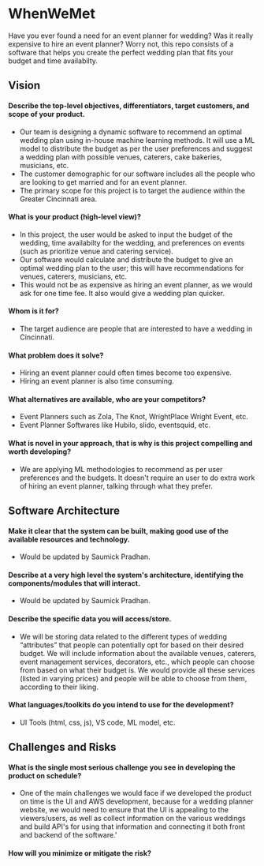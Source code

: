# WhenWeMet
[//]: # "Heading is subject to change."
[//]: # "Contributors: Dhyey Patel, Nachiket Dighe, Nehang Patel, Saumick Pradhan, Tharun Ravi Kumar"

Have you ever found a need for an event planner for wedding? Was it really expensive to hire an event planner? Worry not, this repo consists of a software that helps you create the perfect wedding plan that fits your budget and time availabilty.

## Vision

#### Describe the top-level objectives, differentiators, target customers, and scope of your product.
* Our team is designing a dynamic software to recommend an optimal wedding plan using in-house machine learning methods. It will use a ML model to distribute the budget as per the user preferences and suggest a wedding plan with possible venues, caterers, cake bakeries, musicians, etc.
* The customer demographic for our software includes all the people who are looking to get married and for an event planner.
* The primary scope for this project is to target the audience within the Greater Cincinnati area.

#### What is your product (high-level view)?
* In this project, the user would be asked to input the budget of the wedding, time availabilty for the wedding, and preferences on events (such as prioritize venue and catering service).
* Our software would calculate and distribute the budget to give an optimal wedding plan to the user; this will have recommendations for venues, caterers, musicians, etc.
* This would not be as expensive as hiring an event planner, as we would ask for one time fee. It also would give a wedding plan quicker.

[//]: # "One time fee or Monthly subscription"

#### Whom is it for?
* The target audience are people that are interested to have a wedding in Cincinnati.

#### What problem does it solve?
* Hiring an event planner could often times become too expensive.
* Hiring an event planner is also time consuming.

[//]: # "Add your comments above!"

#### What alternatives are available, who are your competitors?
* Event Planners such as Zola, The Knot, WrightPlace Wright Event, etc.
* Event Planner Softwares like Hubilo, slido, eventsquid, etc.

#### What is novel in your approach, that is why is this project compelling and worth developing?
* We are applying ML methodologies to recommend as per user preferences and the budgets. It doesn't require an user to do extra work of hiring an event planner, talking through what they prefer.

## Software Architecture

#### Make it clear that the system can be built, making good use of the available resources and technology.
* Would be updated by Saumick Pradhan.

#### Describe at a very high level the system's architecture, identifying the components/modules that will interact.
* Would be updated by Saumick Pradhan.

#### Describe the specific data you will access/store.
* We will be storing data related to the different types of wedding “attributes” that people can potentially opt for based on their desired budget. We will include information about the available venues, caterers, event management services, decorators, etc., which people can choose from based on what their budget is. We would provide all these services (listed in varying prices) and people will be able to choose from them, according to their liking.

#### What languages/toolkits do you intend to use for the development?
* UI Tools (html, css, js), VS code, ML model, etc.

## Challenges and Risks
#### What is the single most serious challenge you see in developing the product on schedule?
* One of the main challenges we would face if we developed the product on time is the UI and AWS development, because for a wedding planner website, we would need to ensure that the UI is appealing to the viewers/users, as well as collect information on the various weddings and build API's for using that information and connecting it both front and backend of the software.'

#### How will you minimize or mitigate the risk?

[//]: # "Needs to be worked on!"
